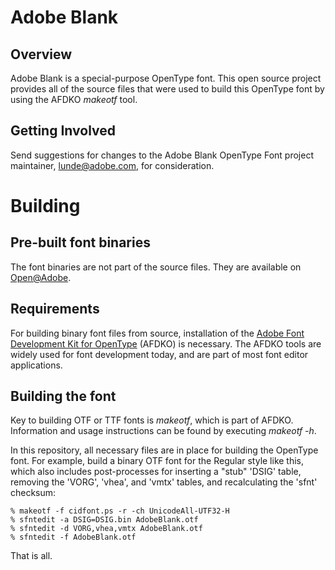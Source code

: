 Adobe Blank
====

Overview
----
Adobe Blank is a special-purpose OpenType font. This open source project provides all of the source files that were used to build this OpenType font by using the AFDKO *makeotf* tool.

Getting Involved
----
Send suggestions for changes to the Adobe Blank OpenType Font project maintainer, lunde@adobe.com, for consideration.

Building
====

Pre-built font binaries
----
The font binaries are not part of the source files. They are available on [Open@Adobe](https://sourceforge.net/projects/adobe-blank.adobe/files/).


Requirements
----

For building binary font files from source, installation of the [Adobe Font Development Kit for OpenType](http://www.adobe.com/devnet/opentype/afdko.html) (AFDKO) is necessary. The AFDKO tools are widely used for font development today, and are part of most font editor applications.

Building the font
----

Key to building OTF or TTF fonts is *makeotf*, which is part of AFDKO. Information and usage instructions can be found by executing *makeotf -h*.

In this repository, all necessary files are in place for building the OpenType font. For example, build a binary OTF font for the Regular style like this, which also includes post-processes for inserting a "stub" 'DSIG' table, removing the 'VORG', 'vhea', and 'vmtx' tables, and recalculating the 'sfnt' checksum:

    % makeotf -f cidfont.ps -r -ch UnicodeAll-UTF32-H
    % sfntedit -a DSIG=DSIG.bin AdobeBlank.otf
    % sfntedit -d VORG,vhea,vmtx AdobeBlank.otf
    % sfntedit -f AdobeBlank.otf

That is all.
